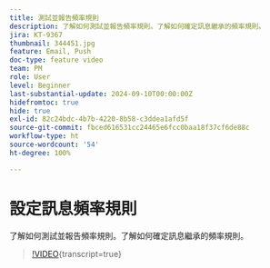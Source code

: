 ```yaml
---
title: 測試並報告頻率規則
description: 了解如何測試並報告頻率規則。了解如何確定訊息繼承的頻率規則。
jira: KT-9367
thumbnail: 344451.jpg
feature: Email, Push
doc-type: feature video
team: PM
role: User
level: Beginner
last-substantial-update: 2024-09-10T00:00:00Z
hidefromtoc: true
hide: true
exl-id: 82c24bdc-4b7b-4220-8b58-c3ddea1afd5f
source-git-commit: fbced616531cc24465e6fcc0baa18f37cf6de88c
workflow-type: ht
source-wordcount: '54'
ht-degree: 100%

---
```


# 設定訊息頻率規則

了解如何測試並報告頻率規則。了解如何確定訊息繼承的頻率規則。

>[!VIDEO](https://video.tv.adobe.com/v/344451?quality=12&learn=on){transcript=true}
